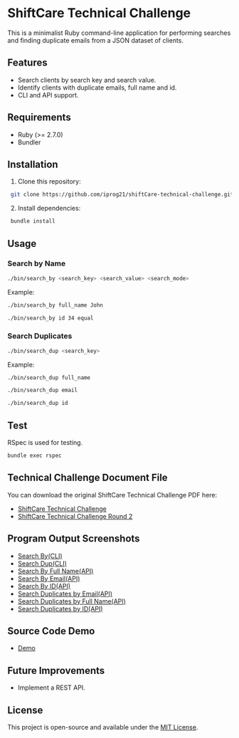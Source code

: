 
# ShiftCare Technical Challenge

This is a minimalist Ruby command-line application for performing searches and finding duplicate emails from a JSON dataset of clients.

## Features
- Search clients by search key and search value.
- Identify clients with duplicate emails, full name and id.
- CLI and API support.

## Requirements
- Ruby (>= 2.7.0)
- Bundler

## Installation
1. Clone this repository:
```sh
 git clone https://github.com/iprog21/shiftCare-technical-challenge.git
```
2. Install dependencies:
```sh
 bundle install
```

## Usage

### Search by Name
```sh
./bin/search_by <search_key> <search_value> <search_mode>
```
Example:
```sh
./bin/search_by full_name John
```
```sh
./bin/search_by id 34 equal
```

### Search Duplicates
```sh
./bin/search_dup <search_key>
```
Example:
```sh
./bin/search_dup full_name
```
```sh
./bin/search_dup email
```
```sh
./bin/search_dup id
```

## Test
RSpec is used for testing.
```sh
bundle exec rspec
```

## Technical Challenge Document File
You can download the original ShiftCare Technical Challenge PDF here: 
- [ShiftCare Technical Challenge](https://github.com/iprog21/shiftCare-technical-challenge/blob/main/shiftcare-technical-challenge.pdf)
- [ShiftCare Technical Challenge Round 2](https://github.com/iprog21/shiftCare-technical-challenge/blob/main/technical-challenge-shiftcare-round2.pdf)

## Program Output Screenshots
- [Search By(CLI)](https://github.com/iprog21/shiftCare-technical-challenge/blob/main/screenshots/search_by.png)
- [Search Dup(CLI)](https://github.com/iprog21/shiftCare-technical-challenge/blob/main/screenshots/search_dup.png)
- [Search By Full Name(API)](https://github.com/iprog21/shiftCare-technical-challenge/blob/main/screenshots/api_search_by_full_name.png)
- [Search By Email(API)](https://github.com/iprog21/shiftCare-technical-challenge/blob/main/screenshots/api_search_by_email_search_mode_equal.png)
- [Search By ID(API)](https://github.com/iprog21/shiftCare-technical-challenge/blob/main/screenshots/api_search_by_id_search_mode_equal.png)
- [Search Duplicates by Email(API)](https://github.com/iprog21/shiftCare-technical-challenge/blob/main/screenshots/api_search_duplicates_by_email.png)
- [Search Duplicates by Full Name(API)](https://github.com/iprog21/shiftCare-technical-challenge/blob/main/screenshots/api_search_duplicates_by_full_name.png)
- [Search Duplicates by ID(API)](https://github.com/iprog21/shiftCare-technical-challenge/blob/main/screenshots/api_search_duplicates_by_id.png)

## Source Code Demo
- [Demo](https://drive.google.com/file/d/1Dms9krjjxvQAEGydehhaIKIXXSbFRAeV/view?usp=sharing)

## Future Improvements
- Implement a REST API.

## License
This project is open-source and available under the [MIT License](LICENSE).
